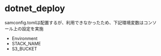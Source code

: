 # dotnet_deploy

samconfig.tomlは配置するが、利用できなかったため、下記環境変数はコンソール上の設定を実施
- Environment
- STACK_NAME
- S3_BUCKET